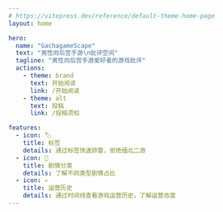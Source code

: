 ```yaml
---
# https://vitepress.dev/reference/default-theme-home-page
layout: home

hero:
  name: "GachagameScape"
  text: "男性向后宫手游\n批评空间"
  tagline: "男性向后宫手游爱好者的游戏批评"
  actions:
    - theme: brand
      text: 开始阅读
      link: /开始阅读
    - theme: alt
      text: 投稿
      link: /投稿须知

features:
  - icon: 🏷️
    title: 标签
    details: 通过标签快速排雷，拒绝缅北二游
  - icon: 📖
    title: 剧情分类
    details: 了解不同类型剧情占比
  - icon: ✍️
    title: 运营历史
    details: 通过时间线查看游戏运营历史，了解运营态度
---
```


<style>
:root {
  --vp-home-hero-name-color: transparent;
  --vp-home-hero-name-background: -webkit-linear-gradient(120deg, #bd34fe 30%, #41d1ff);
}
</style>